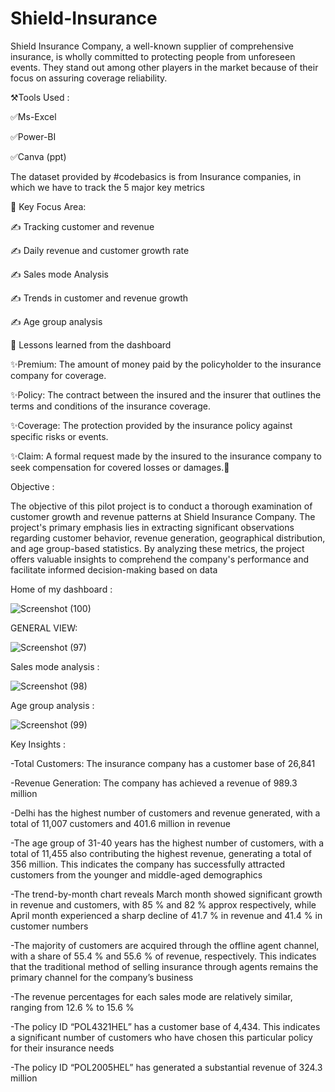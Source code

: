 # Shield-Insurance

Shield Insurance Company, a well-known supplier of comprehensive insurance, is wholly committed to protecting people from unforeseen events. They stand out among other players in the market because of their focus on assuring coverage reliability.

⚒️Tools Used :

✅Ms-Excel

✅Power-BI

✅Canva (ppt)

The dataset provided by #codebasics is from Insurance companies, in which we have to track the 5 major key metrics

🎯 Key Focus Area:

✍ Tracking customer and revenue

✍ Daily revenue and customer growth rate

✍ Sales mode Analysis

✍ Trends in customer and revenue growth

✍ Age group analysis



🌟 Lessons learned from the dashboard

✨Premium: The amount of money paid by the policyholder to the insurance company for coverage.

✨Policy: The contract between the insured and the insurer that outlines the terms and conditions of the insurance coverage.

✨Coverage: The protection provided by the insurance policy against specific risks or events.

✨Claim: A formal request made by the insured to the insurance company to seek compensation for covered losses or damages.🌟


Objective :

The objective of this pilot project is to conduct a thorough examination of customer growth and revenue patterns at Shield Insurance Company. The project's primary emphasis lies in extracting significant observations regarding customer behavior, revenue generation, geographical distribution, and age group-based statistics. By analyzing these metrics, the project offers valuable insights to comprehend the company's performance and facilitate informed decision-making based on data


Home of my dashboard :

![Screenshot (100)](https://github.com/inbatamilan573/Shield-Insurance/assets/61960466/bf5ae243-56be-4167-a453-58395e3e7af7)

GENERAL VIEW:

![Screenshot (97)](https://github.com/inbatamilan573/Shield-Insurance/assets/61960466/a0406111-2fe7-48c8-a9d4-ad703cc81d2a)

Sales mode analysis :

![Screenshot (98)](https://github.com/inbatamilan573/Shield-Insurance/assets/61960466/68ddcc3f-5786-46e6-9ecd-2e3cc06cd1b6)

Age group analysis :

![Screenshot (99)](https://github.com/inbatamilan573/Shield-Insurance/assets/61960466/15f56054-d257-4386-b1a8-0e4571fa80f9)


Key Insights :

-Total Customers: The insurance company has a customer base of 26,841

-Revenue Generation: The company has achieved a revenue of 989.3 million

-Delhi has the highest number of customers and revenue generated, with a total of 11,007 customers and 401.6 million in revenue

-The age group of 31-40 years has the highest number of customers, with a total of 11,455 also contributing the highest revenue, generating a total of 356 million. This indicates the company has successfully attracted customers from the younger and middle-aged demographics

-The trend-by-month chart reveals March month showed significant growth in revenue and customers, with 85 % and 82 % approx respectively, while April month experienced a sharp decline of 41.7 % in revenue and 41.4 % in customer numbers

-The majority of customers are acquired through the offline agent channel, with a share of 55.4 % and 55.6 % of revenue, respectively. This indicates that the traditional method of selling insurance through agents remains the primary channel for the company’s business

-The revenue percentages for each sales mode are relatively similar, ranging from 12.6 % to 15.6 %

-The policy ID “POL4321HEL” has a customer base of 4,434. This indicates a significant number of customers who have chosen this particular policy for their insurance needs

-The policy ID “POL2005HEL” has generated a substantial revenue of 324.3 million
